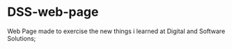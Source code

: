 # DSS-web-page
Web Page made to exercise the new things i learned at Digital and Software Solutions;
